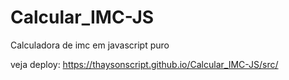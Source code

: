 # Calcular_IMC-JS
Calculadora de imc em javascript puro

veja deploy: https://thaysonscript.github.io/Calcular_IMC-JS/src/
